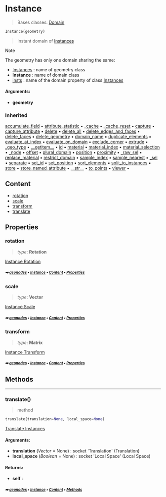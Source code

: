 # Instance

> Bases classes: [Domain](geono-domain.md#domain)

``` python
Instance(geometry)
```

> Instant domain of [Instances](geono-instances.md#instances)

> [!NOTE]
> The geometry has only one domain sharing the same:
> - [Instances](geono-instances.md#instances) : name of geometry class
> - **Instance** : name of domain class
> - [insts](geono-instances.md#insts) : name of the domain property of class [Instances](geono-instances.md#instances)

#### Arguments:
- **geometry**

### Inherited

[accumulate_field](geono-domain.md#accumulate_field) :black_small_square: [attribute_statistic](geono-domain.md#attribute_statistic) :black_small_square: [\_cache](geono-socke-nodecache.md#_cache) :black_small_square: [\_cache_reset](geono-socke-nodecache.md#_cache_reset) :black_small_square: [capture](geono-domain.md#capture) :black_small_square: [capture_attribute](geono-domain.md#capture_attribute) :black_small_square: [delete](geono-domain.md#delete) :black_small_square: [delete_all](geono-domain.md#delete_all) :black_small_square: [delete_edges_and_faces](geono-domain.md#delete_edges_and_faces) :black_small_square: [delete_faces](geono-domain.md#delete_faces) :black_small_square: [delete_geometry](geono-domain.md#delete_geometry) :black_small_square: [domain_name](geono-domain.md#domain_name) :black_small_square: [duplicate_elements](geono-domain.md#duplicate_elements) :black_small_square: [evaluate_at_index](geono-domain.md#evaluate_at_index) :black_small_square: [evaluate_on_domain](geono-domain.md#evaluate_on_domain) :black_small_square: [exclude_corner](geono-domain.md#exclude_corner) :black_small_square: [extrude](geono-domain.md#extrude) :black_small_square: [\_geo_type](geono-geome-geobase.md#_geo_type) :black_small_square: [\_\_getitem__](geono-geome-geobase.md#__getitem__) :black_small_square: [id](geono-geome-geobase.md#id) :black_small_square: [material](geono-geome-geobase.md#material) :black_small_square: [material_index](geono-geome-geobase.md#material_index) :black_small_square: [material_selection](geono-geome-geobase.md#material_selection) :black_small_square: [\_node](geono-domain.md#_node) :black_small_square: [offset](geono-geome-geobase.md#offset) :black_small_square: [plural_domain](geono-domain.md#plural_domain) :black_small_square: [position](geono-geome-geobase.md#position) :black_small_square: [proximity](geono-domain.md#proximity) :black_small_square: [\_raw_sel](geono-geome-geobase.md#_raw_sel) :black_small_square: [replace_material](geono-geome-geobase.md#replace_material) :black_small_square: [restrict_domain](geono-domain.md#restrict_domain) :black_small_square: [sample_index](geono-domain.md#sample_index) :black_small_square: [sample_nearest](geono-domain.md#sample_nearest) :black_small_square: [\_sel](geono-domain.md#_sel) :black_small_square: [separate](geono-domain.md#separate) :black_small_square: [set_id](geono-geome-geobase.md#set_id) :black_small_square: [set_position](geono-geome-geobase.md#set_position) :black_small_square: [sort_elements](geono-domain.md#sort_elements) :black_small_square: [split_to_instances](geono-domain.md#split_to_instances) :black_small_square: [store](geono-domain.md#store) :black_small_square: [store_named_attribute](geono-domain.md#store_named_attribute) :black_small_square: [\_\_str__](geono-domain.md#__str__) :black_small_square: [to_points](geono-domain.md#to_points) :black_small_square: [viewer](geono-domain.md#viewer) :black_small_square:

## Content

- [rotation](geono-instance.md#rotation)
- [scale](geono-instance.md#scale)
- [transform](geono-instance.md#transform)
- [translate](geono-instance.md#translate)

## Properties



### rotation

> _type_: **Rotation**
>



[Instance Rotation](https://docs.blender.org/manual/en/latest/modeling/geometry_nodes/instances/instance_rotation.html)

##### <sub>:arrow_right: [geonodes](index.md#geonodes) :black_small_square: [Instance](geono-instance.md#instance) :black_small_square: [Content](geono-instance.md#content) :black_small_square: [Properties](geono-instance.md#properties)</sub>

### scale

> _type_: **Vector**
>



[Instance Scale](https://docs.blender.org/manual/en/latest/modeling/geometry_nodes/instances/instance_scale.html)

##### <sub>:arrow_right: [geonodes](index.md#geonodes) :black_small_square: [Instance](geono-instance.md#instance) :black_small_square: [Content](geono-instance.md#content) :black_small_square: [Properties](geono-instance.md#properties)</sub>

### transform

> _type_: **Matrix**
>



[Instance Transform](https://docs.blender.org/manual/en/latest/modeling/geometry_nodes/instances/instance_transform.html)

##### <sub>:arrow_right: [geonodes](index.md#geonodes) :black_small_square: [Instance](geono-instance.md#instance) :black_small_square: [Content](geono-instance.md#content) :black_small_square: [Properties](geono-instance.md#properties)</sub>

## Methods



----------
### translate()

> method

``` python
translate(translation=None, local_space=None)
```



[Translate Instances](https://docs.blender.org/manual/en/latest/modeling/geometry_nodes/instances/translate_instances.html)

#### Arguments:
- **translation** (_Vector_ = None) : socket 'Translation' (Translation)
- **local_space** (_Boolean_ = None) : socket 'Local Space' (Local Space)



#### Returns:
- **self** :

##### <sub>:arrow_right: [geonodes](index.md#geonodes) :black_small_square: [Instance](geono-instance.md#instance) :black_small_square: [Content](geono-instance.md#content) :black_small_square: [Methods](geono-instance.md#methods)</sub>